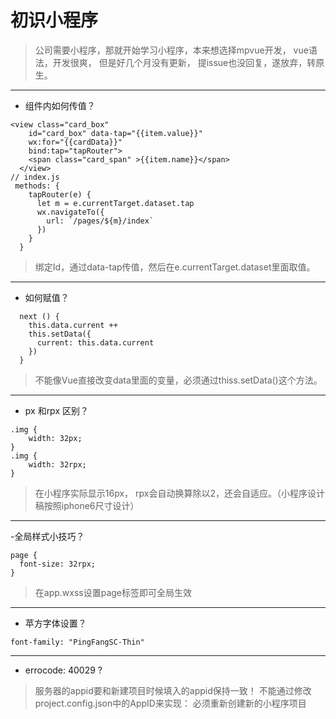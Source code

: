 
# 初识小程序
 >  公司需要小程序，那就开始学习小程序，本来想选择mpvue开发， vue语法，开发很爽， 但是好几个月没有更新， 提issue也没回复，遂放弃，转原生。
***
-  组件内如何传值？ 
```
<view class="card_box" 
    id="card_box" data-tap="{{item.value}}" 
    wx:for="{{cardData}}" 
    bind:tap="tapRouter">
    <span class="card_span" >{{item.name}}</span>
  </view>
// index.js
 methods: {
    tapRouter(e) {
      let m = e.currentTarget.dataset.tap
      wx.navigateTo({
        url: `/pages/${m}/index`
      })
    }
  }
```
 > 绑定Id，通过data-tap传值，然后在e.currentTarget.dataset里面取值。
***
- 如何赋值？
```
  next () {
    this.data.current ++
    this.setData({
      current: this.data.current
    })
  }
```
 > 不能像Vue直接改变data里面的变量，必须通过thiss.setData()这个方法。
***
- px 和rpx 区别？
```
.img {
    width: 32px;
}
.img {
    width: 32rpx;
}
```
 > 在小程序实际显示16px， rpx会自动换算除以2，还会自适应。（小程序设计稿按照iphone6尺寸设计）
***
-全局样式小技巧？
```
page {
  font-size: 32rpx;
}
```
 >  在app.wxss设置page标签即可全局生效



***
- 苹方字体设置？
```
font-family: "PingFangSC-Thin"
```
***
- errocode: 40029 ?

> 服务器的appid要和新建项目时候填入的appid保持一致！
不能通过修改project.config.json中的AppID来实现：
必须重新创建新的小程序项目

















